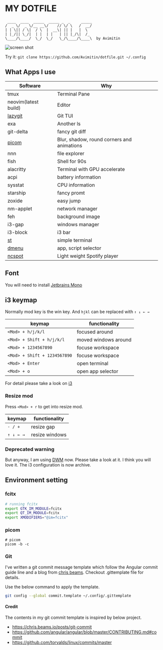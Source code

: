 # MY DOTFILE

```text
 ____  ____  _____  _____ _  _     _____
/  _ \/  _ \/__ __\/    // \/ \   /  __/
| | \|| / \|  / \  |  __\| || |   |  \  
| |_/|| \_/|  | |  | |   | || |_/\|  /_ 
\____/\____/  \_/  \_/   \_/\____/\____\  by Avimitin
```

![screen shot](./images/screenshot.png)

Try it: `git clone https://github.com/Avimitin/dotfile.git ~/.config`

## What Apps I use

| Software                                            | Why                                        |
| ---                                                 | ---                                        |
| tmux                                                | Terminal Pane                              |
| neovim(latest build)                                | Editor                                     |
| [lazygit](https://github.com/jesseduffield/lazygit) | Git TUI                                    |
| exa                                                 | Another ls                                 |
| git-delta                                           | fancy git diff                             |
| [picom](https://github.com/jonaburg/picom)          | Blur, shadow, round corners and animations |
| nnn                                                 | file explorer                              |
| fish                                                | Shell for 90s                              |
| alacritty                                           | Terminal with GPU accelerate               |
| acpi                                                | battery information                        |
| sysstat                                             | CPU information                            |
| starship                                            | fancy promt                                |
| zoxide                                              | easy jump                                  |
| nm-applet                                           | network manager                            |
| feh                                                 | background image                           |
| i3-gap                                              | windows manager                            |
| i3-block                                            | i3 bar                                     |
| [st](https://github.com/Avimitin/st)                | simple terminal                            |
| [dmenu](https://github.com/Avimitin/dmenu)          | app, script selector                       |
| [ncspot](https://github.com/hrkfdn/ncspot)          | Light weight Spotify player                |

## Font

You will need to install [Jetbrains Mono](https://github.com/ryanoasis/nerd-fonts/releases)

## i3 keymap

Normally mod key is the win key. And `hjkl` can be replaced with `↑ ↓ ← →`

| keymap                       | functionality        |
| ---                          | ---                  |
| `<Mod> + h/j/k/l`            | focused around       |
| `<Mod> + Shift + h/j/k/l`    | moved windows around |
| `<Mod> + 1234567890`         | focuse workspace     |
| `<Mod> + Shift + 1234567890` | focuse workspace     |
| `<Mod> + Enter`              | open terminal        |
| `<Mod> + o`                  | open app selector    |

For detail please take a look on [i3](./i3/config)

### Resize mod

Press `<Mod> + r` to get into resize mod.

| keymap    | functionality  |
| ---       | ---            |
| `- / +`   | resize gap     |
| `↑ ↓ ← →` | resize windows |

### Deprecated warning

But anyway, I am using [DWM](https://github.com/Avimitin/sdwm) now. Please take
a look at it. I think you will love it. The i3 configuration is now archive.

## Environment setting

### fcitx

```bash
# running fcitx
export GTK_IM_MODULE=fcitx
export QT_IM_MODULE=fcitx
export XMODIFIERS="@im=fcitx"
```

### picom

```
# picom
picom -b -c
```

### Git

I've written a git commit message template which follow the Angular commit
guide line and a blog from [chris beams](https://chris.beams.io/posts/git-commit/).
Checkout .gittemplate file for details.

Use the below command to apply the template.

```bash
git config --global commit.template ~/.config/.gittemplate
```

#### Credit

The contents in my git commit template is inspired by below project.

- https://chris.beams.io/posts/git-commit
- https://github.com/angular/angular/blob/master/CONTRIBUTING.md#commit
- https://github.com/torvalds/linux/commits/master

